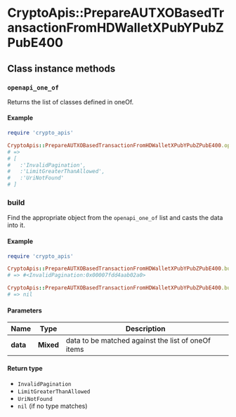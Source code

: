 # CryptoApis::PrepareAUTXOBasedTransactionFromHDWalletXPubYPubZPubE400

## Class instance methods

### `openapi_one_of`

Returns the list of classes defined in oneOf.

#### Example

```ruby
require 'crypto_apis'

CryptoApis::PrepareAUTXOBasedTransactionFromHDWalletXPubYPubZPubE400.openapi_one_of
# =>
# [
#   :'InvalidPagination',
#   :'LimitGreaterThanAllowed',
#   :'UriNotFound'
# ]
```

### build

Find the appropriate object from the `openapi_one_of` list and casts the data into it.

#### Example

```ruby
require 'crypto_apis'

CryptoApis::PrepareAUTXOBasedTransactionFromHDWalletXPubYPubZPubE400.build(data)
# => #<InvalidPagination:0x00007fdd4aab02a0>

CryptoApis::PrepareAUTXOBasedTransactionFromHDWalletXPubYPubZPubE400.build(data_that_doesnt_match)
# => nil
```

#### Parameters

| Name | Type | Description |
| ---- | ---- | ----------- |
| **data** | **Mixed** | data to be matched against the list of oneOf items |

#### Return type

- `InvalidPagination`
- `LimitGreaterThanAllowed`
- `UriNotFound`
- `nil` (if no type matches)

